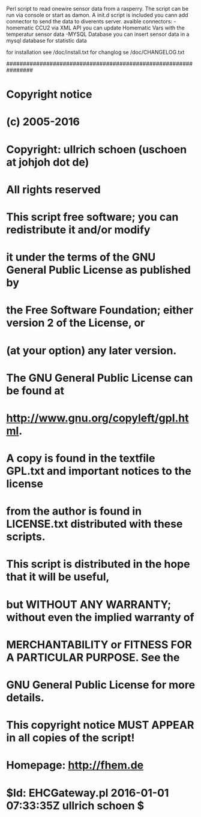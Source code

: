 Perl script to read onewire sensor data from a rasperry. The script can be run via console or start as damon. A init.d script is included
you cann add connector to send the data to diverents server.
avaible connectors:
-homematic CCU2 via XML API
	you can update Homematic Vars with the temperatur sensor data
-MYSQL Database
	you can insert sensor data in a mysql database for statistic data
	
for installation see /doc/install.txt
for changlog se /doc/CHANGELOG.txt

################################################################
#
#  Copyright notice
#
#  (c) 2005-2016
#  Copyright: ullrich schoen (uschoen at johjoh dot de)
#  All rights reserved
#
#  This script free software; you can redistribute it and/or modify
#  it under the terms of the GNU General Public License as published by
#  the Free Software Foundation; either version 2 of the License, or
#  (at your option) any later version.
#
#  The GNU General Public License can be found at
#  http://www.gnu.org/copyleft/gpl.html.
#  A copy is found in the textfile GPL.txt and important notices to the license
#  from the author is found in LICENSE.txt distributed with these scripts.
#
#  This script is distributed in the hope that it will be useful,
#  but WITHOUT ANY WARRANTY; without even the implied warranty of
#  MERCHANTABILITY or FITNESS FOR A PARTICULAR PURPOSE.  See the
#  GNU General Public License for more details.
#
#  This copyright notice MUST APPEAR in all copies of the script!
#
#  Homepage:  http://fhem.de
#
# $Id: EHCGateway.pl  2016-01-01 07:33:35Z ullrich schoen $


